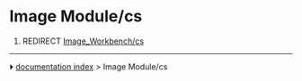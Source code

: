 # Image Module/cs
1.  REDIRECT [Image_Workbench/cs](Image_Workbench/cs.md)



---
⏵ [documentation index](../README.md) > Image Module/cs
